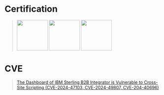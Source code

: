 # Certification
> <img src="https://github.com/user-attachments/assets/ba349c21-2207-43fc-8677-c8bd631f2846" height=100> <img src="https://github.com/user-attachments/assets/08c7dc04-f660-4697-b396-1d033df3dd5b" height=100> <img src="https://github.com/user-attachments/assets/27d1ea99-f282-403b-b146-2f96c56c5a53" height=100>

# CVE
> [The Dashboard of IBM Sterling B2B Integrator is Vulnerable to Cross-Site Scripting (CVE-2024-47103, CVE-2024-49807, CVE-204-40696)](https://www.ibm.com/support/pages/node/7182011)



